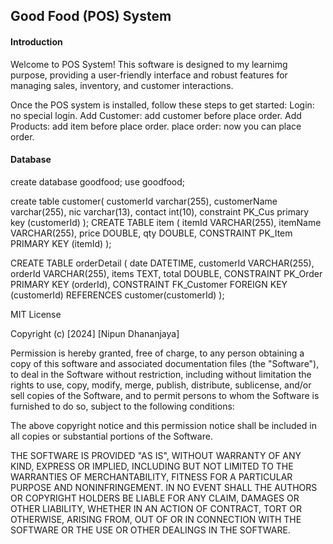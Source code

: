 <h2>Good Food (POS) System</h2>

<h4>Introduction</h4>
<p>Welcome to POS System! This software is designed to my learnimg purpose, providing a user-friendly interface and robust features for managing sales, inventory, and customer interactions.</p>

<p>
  Once the POS system is installed, follow these steps to get started:
Login: no special login.
Add Customer: add customer before place order.
Add Products: add item before place order.
place order: now you can place order.
</p>

<h4>Database</h4>
create database goodfood;
use goodfood;

create table customer(
customerId varchar(255),
customerName varchar(255),
nic varchar(13),
contact int(10),
constraint PK_Cus primary key (customerId)
);
CREATE TABLE item (
itemId VARCHAR(255),
itemName VARCHAR(255),
price DOUBLE,
qty DOUBLE,
CONSTRAINT PK_Item PRIMARY KEY (itemId)
);

CREATE TABLE orderDetail (
date DATETIME,
customerId VARCHAR(255),
orderId VARCHAR(255),
items TEXT,
total DOUBLE,
CONSTRAINT PK_Order PRIMARY KEY (orderId),
CONSTRAINT FK_Customer FOREIGN KEY (customerId) REFERENCES customer(customerId)
);


MIT License

Copyright (c) [2024] [Nipun Dhananjaya]

Permission is hereby granted, free of charge, to any person obtaining a copy
of this software and associated documentation files (the "Software"), to deal
in the Software without restriction, including without limitation the rights
to use, copy, modify, merge, publish, distribute, sublicense, and/or sell
copies of the Software, and to permit persons to whom the Software is
furnished to do so, subject to the following conditions:

The above copyright notice and this permission notice shall be included in all
copies or substantial portions of the Software.

THE SOFTWARE IS PROVIDED "AS IS", WITHOUT WARRANTY OF ANY KIND, EXPRESS OR
IMPLIED, INCLUDING BUT NOT LIMITED TO THE WARRANTIES OF MERCHANTABILITY,
FITNESS FOR A PARTICULAR PURPOSE AND NONINFRINGEMENT. IN NO EVENT SHALL THE
AUTHORS OR COPYRIGHT HOLDERS BE LIABLE FOR ANY CLAIM, DAMAGES OR OTHER
LIABILITY, WHETHER IN AN ACTION OF CONTRACT, TORT OR OTHERWISE, ARISING FROM,
OUT OF OR IN CONNECTION WITH THE SOFTWARE OR THE USE OR OTHER DEALINGS IN THE
SOFTWARE.
